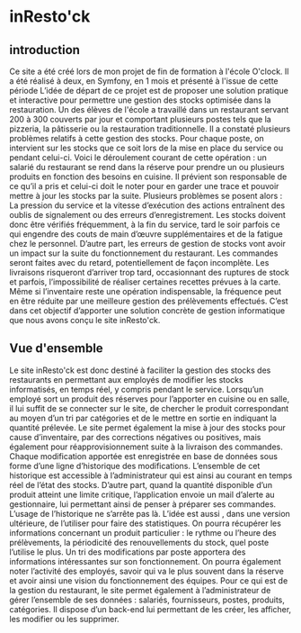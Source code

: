 # inResto'ck

## introduction
Ce site a été créé lors de mon projet de fin de formation à l'école O'clock. Il a été réalisé à deux, en Symfony, en 1 mois et présenté à l'issue de cette période
L’idée de départ de ce projet est de proposer une solution pratique et interactive pour permettre une gestion des stocks optimisée dans la restauration.
Un des élèves de l'école a travaillé dans un restaurant servant 200 à 300 couverts par jour et comportant plusieurs postes tels que la pizzeria, la pâtisserie ou la restauration traditionnelle. Il a constaté plusieurs problèmes relatifs à cette gestion des stocks.
Pour chaque poste, on intervient sur les stocks que ce soit lors de la mise en place du service ou pendant celui-ci. Voici le déroulement courant de cette opération : un salarié du restaurant se rend dans la réserve pour prendre un ou plusieurs produits en fonction des besoins en cuisine. Il prévient son responsable de ce qu’il a pris et celui-ci doit le noter pour en garder une trace et pouvoir mettre à jour les stocks par la suite.
Plusieurs problèmes se posent alors :
La pression du service et la vitesse d’exécution des actions entraînent des oublis de signalement ou des erreurs d’enregistrement. Les stocks doivent donc être vérifiés fréquemment, à la fin du service, tard le soir parfois ce qui engendre des couts de main d’œuvre supplémentaires et de la fatigue chez le personnel.
D’autre part, les erreurs de gestion de stocks vont avoir un impact sur la suite du fonctionnement du restaurant. Les commandes seront faites avec du retard, potentiellement de façon incomplète. Les livraisons risqueront d’arriver trop tard, occasionnant des ruptures de stock et parfois, l’impossibilité de réaliser certaines recettes prévues à la carte.
Même si l’inventaire reste une opération indispensable, la fréquence peut en être réduite par une meilleure gestion des prélèvements effectués. 
C’est dans cet objectif d’apporter une solution concrète de gestion informatique que nous avons conçu le site inResto'ck.

## Vue d'ensemble
Le site inResto'ck est donc destiné à faciliter la gestion des stocks des restaurants en permettant aux employés de modifier les stocks informatisés, en temps réel, y compris pendant le service.
Lorsqu’un employé sort un produit des réserves pour l’apporter en cuisine ou en salle, il lui suffit de  se connecter sur le site, de chercher le produit correspondant au moyen d’un tri par catégories et de le mettre en sortie en indiquant la quantité prélevée.
Le site permet également la mise à jour des stocks pour cause d’inventaire, par des corrections négatives ou positives, mais également pour réapprovisionnement suite à la livraison des commandes.
Chaque modification apportée est enregistrée en base de données sous forme d’une ligne d’historique des modifications. L’ensemble de cet historique est accessible à l’administrateur qui est ainsi au courant en temps réel de l’état des stocks. D’autre part, quand la quantité disponible d’un produit atteint une limite critique, l’application envoie un mail d’alerte au gestionnaire, lui permettant ainsi de penser à préparer ses commandes.
L’usage de l’historique ne s’arrête pas là. L’idée est aussi , dans une version ultérieure, de l’utiliser pour faire des statistiques. On pourra récupérer les informations concernant un produit particulier : le rythme ou l’heure des prélèvements, la périodicité des renouvellements du stock, quel poste l’utilise le plus. Un tri des modifications par poste apportera des informations intéressantes sur son fonctionnement. On pourra également noter l’activité des employés, savoir qui va le plus souvent dans la réserve et avoir ainsi une vision du fonctionnement des équipes.
Pour ce qui est de la gestion du restaurant, le site permet également à l’administrateur de gérer l’ensemble de ses données : salariés, fournisseurs, postes, produits, catégories. Il dispose d’un back-end lui permettant de les créer, les afficher, les modifier ou les supprimer.

